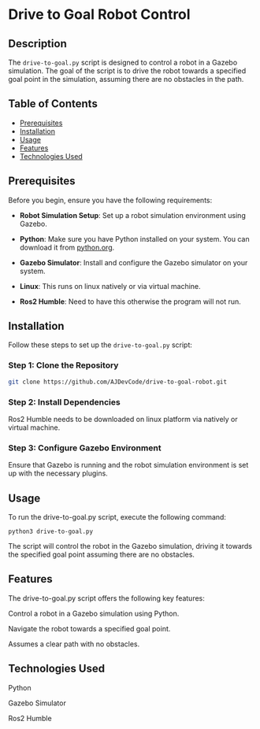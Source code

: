 # Drive to Goal Robot Control


## Description
The `drive-to-goal.py` script is designed to control a robot in a Gazebo simulation. The goal of the script is to drive the robot towards a specified goal point in the simulation, assuming there are no obstacles in the path.

## Table of Contents
- [Prerequisites](#prerequisites)
- [Installation](#installation)
- [Usage](#usage)
- [Features](#features)
- [Technologies Used](#technologies-used)


## Prerequisites
Before you begin, ensure you have the following requirements:

- **Robot Simulation Setup**: Set up a robot simulation environment using Gazebo.

- **Python**: Make sure you have Python installed on your system. You can download it from [python.org](https://www.python.org/).

- **Gazebo Simulator**: Install and configure the Gazebo simulator on your system.

- **Linux**: This runs on linux natively or via virtual machine.
 
- **Ros2 Humble**: Need to have this otherwise the program will not run.
  
## Installation
Follow these steps to set up the `drive-to-goal.py` script:


### Step 1: Clone the Repository
```bash
git clone https://github.com/AJDevCode/drive-to-goal-robot.git
```
### Step 2: Install Dependencies
Ros2 Humble needs to be downloaded on linux platform via natively or virtual machine.

### Step 3: Configure Gazebo Environment
Ensure that Gazebo is running and the robot simulation environment is set up with the necessary plugins.

## Usage
To run the drive-to-goal.py script, execute the following command:
``` terminal
python3 drive-to-goal.py
```

The script will control the robot in the Gazebo simulation, driving it towards the specified goal point assuming there are no obstacles.

## Features
The drive-to-goal.py script offers the following key features:

Control a robot in a Gazebo simulation using Python.

Navigate the robot towards a specified goal point.

Assumes a clear path with no obstacles.

## Technologies Used
Python

Gazebo Simulator

Ros2 Humble
